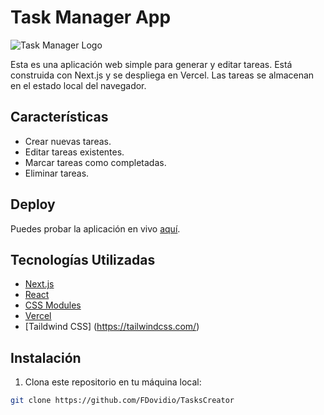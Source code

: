 # Task Manager App

![Task Manager Logo](link_to_logo.png)

Esta es una aplicación web simple para generar y editar tareas. Está construida con Next.js y se despliega en Vercel. Las tareas se almacenan en el estado local del navegador.

## Características

- Crear nuevas tareas.
- Editar tareas existentes.
- Marcar tareas como completadas.
- Eliminar tareas.

## Deploy

Puedes probar la aplicación en vivo [aquí]([link_to_live_demo](https://tasks-creator.vercel.app/)).

## Tecnologías Utilizadas

- [Next.js](https://nextjs.org/)
- [React](https://reactjs.org/)
- [CSS Modules](https://github.com/css-modules/css-modules)
- [Vercel](https://vercel.com/)
- [Taildwind CSS] (https://tailwindcss.com/)

## Instalación

1. Clona este repositorio en tu máquina local:

```bash
git clone https://github.com/FDovidio/TasksCreator
